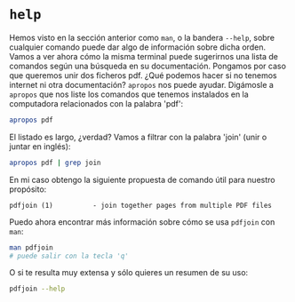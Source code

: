 # ``help``

Hemos visto en la sección anterior como `man`, o la bandera `--help`, sobre cualquier comando puede
dar algo de información sobre dicha orden. Vamos a ver ahora cómo la misma terminal puede
sugerirnos una lista de comandos según una búsqueda en su documentación. Pongamos por caso que
queremos unir dos ficheros pdf. ¿Qué podemos hacer si no tenemos internet ni otra documentación?
`apropos` nos puede ayudar. Digámosle a `apropos` que nos liste los comandos que tenemos instalados
en la computadora relacionados con la palabra 'pdf':

```bash
apropos pdf
```

El listado es largo, ¿verdad? Vamos a filtrar con la palabra 'join' (unir o juntar en inglés):

```bash
apropos pdf | grep join
```

En mi caso obtengo la siguiente propuesta de comando útil para nuestro propósito:

```
pdfjoin (1)          - join together pages from multiple PDF files
```

Puedo ahora encontrar más información sobre cómo se usa `pdfjoin` con `man`:

```bash
man pdfjoin
# puede salir con la tecla 'q'
```

O si te resulta muy extensa y sólo quieres un resumen de su uso:

```bash
pdfjoin --help
```

